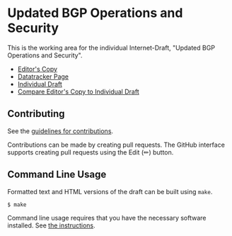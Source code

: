 # Updated BGP Operations and Security

This is the working area for the individual Internet-Draft, "Updated BGP Operations and Security".

* [Editor's Copy](https://ichdasich.github.io/draft-fiebig-opsec-bgpopsecupd/#go.draft-fiebig-opsec-bgpopsecupd.html)
* [Datatracker Page](https://datatracker.ietf.org/doc/draft-fiebig-opsec-bgpopsecupd)
* [Individual Draft](https://datatracker.ietf.org/doc/html/draft-fiebig-opsec-bgpopsecupd)
* [Compare Editor's Copy to Individual Draft](https://ichdasich.github.io/draft-fiebig-opsec-bgpopsecupd/#go.draft-fiebig-opsec-bgpopsecupd.diff)


## Contributing

See the
[guidelines for contributions](https://github.com/ichdasich/draft-fiebig-opsec-bgpopsecupd/blob/main/CONTRIBUTING.md).

Contributions can be made by creating pull requests.
The GitHub interface supports creating pull requests using the Edit (✏) button.


## Command Line Usage

Formatted text and HTML versions of the draft can be built using `make`.

```sh
$ make
```

Command line usage requires that you have the necessary software installed.  See
[the instructions](https://github.com/martinthomson/i-d-template/blob/main/doc/SETUP.md).

